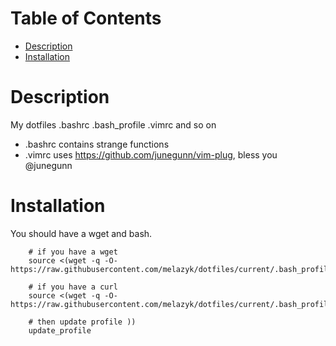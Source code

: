 Table of Contents
=================

* [Description](#description)
* [Installation](#installation)

# Description
My dotfiles .bashrc .bash_profile .vimrc and so on

- .bashrc contains strange functions
- .vimrc uses https://github.com/junegunn/vim-plug, bless you @junegunn


# Installation
You should have a wget and bash.
```
    # if you have a wget
    source <(wget -q -O-  https://raw.githubusercontent.com/melazyk/dotfiles/current/.bash_profile)

    # if you have a curl
    source <(wget -q -O-  https://raw.githubusercontent.com/melazyk/dotfiles/current/.bash_profile)

    # then update profile ))
    update_profile
```
